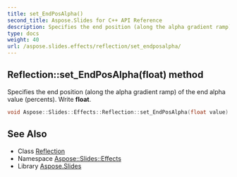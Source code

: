 ```yaml
---
title: set_EndPosAlpha()
second_title: Aspose.Slides for C++ API Reference
description: Specifies the end position (along the alpha gradient ramp) of the end alpha value (percents). Write float.
type: docs
weight: 40
url: /aspose.slides.effects/reflection/set_endposalpha/
---
```

## Reflection::set_EndPosAlpha(float) method


Specifies the end position (along the alpha gradient ramp) of the end alpha value (percents). Write **float**.

```cpp
void Aspose::Slides::Effects::Reflection::set_EndPosAlpha(float value) override
```

## See Also

* Class [Reflection](../)
* Namespace [Aspose::Slides::Effects](../../)
* Library [Aspose.Slides](../../../)